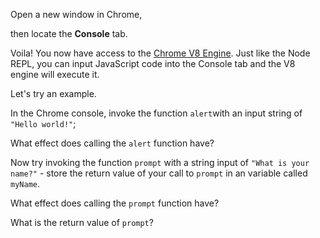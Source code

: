 Open a new window in Chrome,

then locate the **Console** tab.

Voila! You now have access to the [Chrome V8 Engine](https://www.cloudflare.com/en-gb/learning/serverless/glossary/what-is-chrome-v8/).
Just like the Node REPL, you can input JavaScript code into the Console tab and the V8 engine will execute it.

Let's try an example.

In the Chrome console,
invoke the function `alert`with an input string of `"Hello world!"`;
<!-- the chrome new tab page says "hello world" -->
What effect does calling the `alert` function have?

Now try invoking the function `prompt` with a string input of `"What is your name?"` - store the return value of your call to `prompt` in an variable called `myName`.
<!-- it gives me an input to add a name, when I add "my name" my name apperared on the console -->
What effect does calling the `prompt` function have?
<!-- it brings a user input -->
What is the return value of `prompt`?
<!-- the return value is the value you add on the input -->
